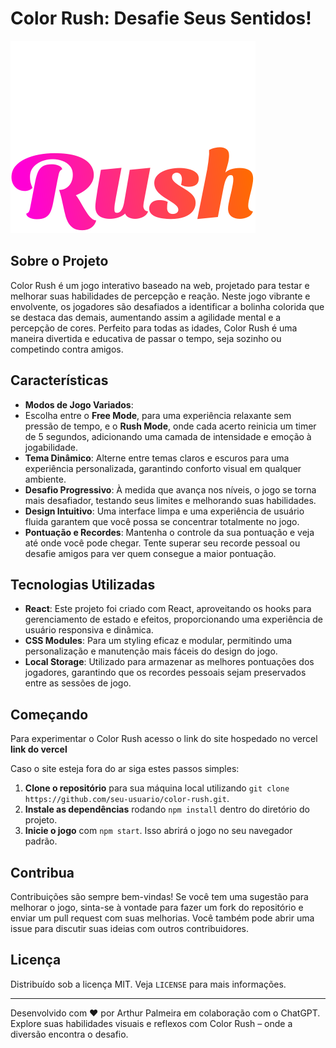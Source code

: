 # Color Rush: Desafie Seus Sentidos!

![Logo do Jogo](public/img/logo_branca.svg)


## Sobre o Projeto

Color Rush é um jogo interativo baseado na web, projetado para testar e melhorar suas habilidades de percepção e reação. Neste jogo vibrante e envolvente, os jogadores são desafiados a identificar a bolinha colorida que se destaca das demais, aumentando assim a agilidade mental e a percepção de cores. Perfeito para todas as idades, Color Rush é uma maneira divertida e educativa de passar o tempo, seja sozinho ou competindo contra amigos.

## Características

- **Modos de Jogo Variados**:
-  Escolha entre o **Free Mode**, para uma experiência relaxante sem pressão de tempo, e o **Rush Mode**, onde cada acerto reinicia um timer de 5 segundos, adicionando uma camada de intensidade e emoção à jogabilidade.
- **Tema Dinâmico**: Alterne entre temas claros e escuros para uma experiência personalizada, garantindo conforto visual em qualquer ambiente.
- **Desafio Progressivo**: À medida que avança nos níveis, o jogo se torna mais desafiador, testando seus limites e melhorando suas habilidades.
- **Design Intuitivo**: Uma interface limpa e uma experiência de usuário fluida garantem que você possa se concentrar totalmente no jogo.
- **Pontuação e Recordes**: Mantenha o controle da sua pontuação e veja até onde você pode chegar. Tente superar seu recorde pessoal ou desafie amigos para ver quem consegue a maior pontuação.

## Tecnologias Utilizadas

- **React**: Este projeto foi criado com React, aproveitando os hooks para gerenciamento de estado e efeitos, proporcionando uma experiência de usuário responsiva e dinâmica.
- **CSS Modules**: Para um styling eficaz e modular, permitindo uma personalização e manutenção mais fáceis do design do jogo.
- **Local Storage**: Utilizado para armazenar as melhores pontuações dos jogadores, garantindo que os recordes pessoais sejam preservados entre as sessões de jogo.

## Começando

Para experimentar o Color Rush acesso o link do site hospedado no vercel **link do vercel**

 Caso o site esteja fora do ar siga estes passos simples:
 
1. **Clone o repositório** para sua máquina local utilizando `git clone https://github.com/seu-usuario/color-rush.git`.
2. **Instale as dependências** rodando `npm install` dentro do diretório do projeto.
3. **Inicie o jogo** com `npm start`. Isso abrirá o jogo no seu navegador padrão.

## Contribua

Contribuições são sempre bem-vindas! Se você tem uma sugestão para melhorar o jogo, sinta-se à vontade para fazer um fork do repositório e enviar um pull request com suas melhorias. Você também pode abrir uma issue para discutir suas ideias com outros contribuidores.

## Licença

Distribuído sob a licença MIT. Veja `LICENSE` para mais informações.

---

Desenvolvido com ❤ por Arthur Palmeira em colaboração com o ChatGPT. Explore suas habilidades visuais e reflexos com Color Rush – onde a diversão encontra o desafio.
